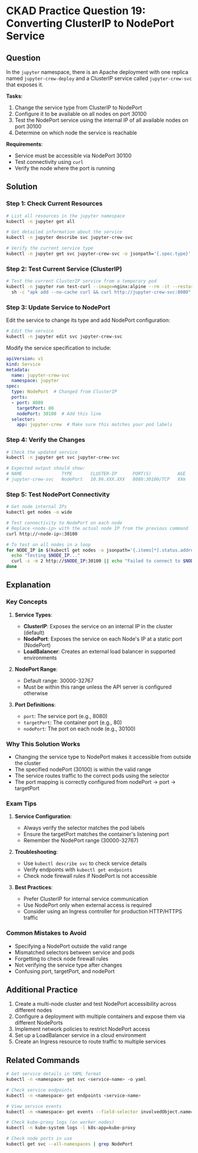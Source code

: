 # CKAD Practice Question 19: Converting ClusterIP to NodePort Service

## Question
In the `jupyter` namespace, there is an Apache deployment with one replica named `jupyter-crew-deploy` and a ClusterIP service called `jupyter-crew-svc` that exposes it.

**Tasks**:
1. Change the service type from ClusterIP to NodePort
2. Configure it to be available on all nodes on port 30100
3. Test the NodePort service using the internal IP of all available nodes on port 30100
4. Determine on which node the service is reachable

**Requirements**:
- Service must be accessible via NodePort 30100
- Test connectivity using `curl`
- Verify the node where the port is running

## Solution

### Step 1: Check Current Resources
```bash
# List all resources in the jupyter namespace
kubectl -n jupyter get all

# Get detailed information about the service
kubectl -n jupyter describe svc jupyter-crew-svc

# Verify the current service type
kubectl -n jupyter get svc jupyter-crew-svc -o jsonpath='{.spec.type}'
```

### Step 2: Test Current Service (ClusterIP)
```bash
# Test the current ClusterIP service from a temporary pod
kubectl -n jupyter run test-curl --image=nginx:alpine --rm -it --restart=Never -- \
  sh -c "apk add --no-cache curl && curl http://jupyter-crew-svc:8080"
```

### Step 3: Update Service to NodePort
Edit the service to change its type and add NodePort configuration:

```bash
# Edit the service
kubectl -n jupyter edit svc jupyter-crew-svc
```

Modify the service specification to include:

```yaml
apiVersion: v1
kind: Service
metadata:
  name: jupyter-crew-svc
  namespace: jupyter
spec:
  type: NodePort  # Changed from ClusterIP
  ports:
  - port: 8080
    targetPort: 80
    nodePort: 30100  # Add this line
  selector:
    app: jupyter-crew  # Make sure this matches your pod labels
```

### Step 4: Verify the Changes
```bash
# Check the updated service
kubectl -n jupyter get svc jupyter-crew-svc

# Expected output should show:
# NAME               TYPE       CLUSTER-IP      PORT(S)          AGE
# jupyter-crew-svc   NodePort   10.96.XXX.XXX   8080:30100/TCP   XXm
```

### Step 5: Test NodePort Connectivity
```bash
# Get node internal IPs
kubectl get nodes -o wide

# Test connectivity to NodePort on each node
# Replace <node-ip> with the actual node IP from the previous command
curl http://<node-ip>:30100

# To test on all nodes in a loop
for NODE_IP in $(kubectl get nodes -o jsonpath='{.items[*].status.addresses[?(@.type=="InternalIP")].address}'); do
  echo "Testing $NODE_IP..."
  curl -s -m 2 http://$NODE_IP:30100 || echo "Failed to connect to $NODE_IP"
done
```

## Explanation

### Key Concepts
1. **Service Types**:
   - **ClusterIP**: Exposes the service on an internal IP in the cluster (default)
   - **NodePort**: Exposes the service on each Node's IP at a static port (NodePort)
   - **LoadBalancer**: Creates an external load balancer in supported environments

2. **NodePort Range**:
   - Default range: 30000-32767
   - Must be within this range unless the API server is configured otherwise

3. **Port Definitions**:
   - `port`: The service port (e.g., 8080)
   - `targetPort`: The container port (e.g., 80)
   - `nodePort`: The port on each node (e.g., 30100)

### Why This Solution Works
- Changing the service type to NodePort makes it accessible from outside the cluster
- The specified nodePort (30100) is within the valid range
- The service routes traffic to the correct pods using the selector
- The port mapping is correctly configured from nodePort → port → targetPort

### Exam Tips
1. **Service Configuration**:
   - Always verify the selector matches the pod labels
   - Ensure the targetPort matches the container's listening port
   - Remember the NodePort range (30000-32767)

2. **Troubleshooting**:
   - Use `kubectl describe svc` to check service details
   - Verify endpoints with `kubectl get endpoints`
   - Check node firewall rules if NodePort is not accessible

3. **Best Practices**:
   - Prefer ClusterIP for internal service communication
   - Use NodePort only when external access is required
   - Consider using an Ingress controller for production HTTP/HTTPS traffic

### Common Mistakes to Avoid
- Specifying a NodePort outside the valid range
- Mismatched selectors between service and pods
- Forgetting to check node firewall rules
- Not verifying the service type after changes
- Confusing port, targetPort, and nodePort

## Additional Practice
1. Create a multi-node cluster and test NodePort accessibility across different nodes
2. Configure a deployment with multiple containers and expose them via different NodePorts
3. Implement network policies to restrict NodePort access
4. Set up a LoadBalancer service in a cloud environment
5. Create an Ingress resource to route traffic to multiple services

## Related Commands
```bash
# Get service details in YAML format
kubectl -n <namespace> get svc <service-name> -o yaml

# Check service endpoints
kubectl -n <namespace> get endpoints <service-name>

# View service events
kubectl -n <namespace> get events --field-selector involvedObject.name=<service-name>

# Check kube-proxy logs (on worker nodes)
kubectl -n kube-system logs -l k8s-app=kube-proxy

# Check node ports in use
kubectl get svc --all-namespaces | grep NodePort
```
